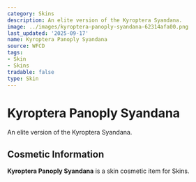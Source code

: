 ```yaml
---
category: Skins
description: An elite version of the Kyroptera Syandana.
image: ../images/kyroptera-panoply-syandana-62314afa00.png
last_updated: '2025-09-17'
name: Kyroptera Panoply Syandana
source: WFCD
tags:
- Skin
- Skins
tradable: false
type: Skin
---
```


# Kyroptera Panoply Syandana

An elite version of the Kyroptera Syandana.

## Cosmetic Information

**Kyroptera Panoply Syandana** is a skin cosmetic item for Skins.

